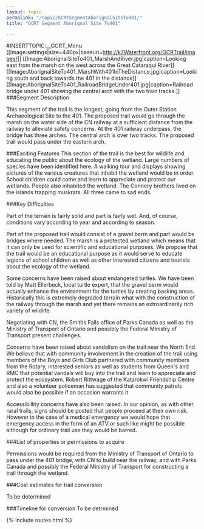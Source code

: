 ```yaml
---
layout: topic
permalink: "/topic/GCRTSegmentAborignalSiteTo401/"
title: "GCRT Segment Aborignal Site To401"

---
```


#INSERTTOPIC:__GCRT_Menu
[[Image:settings|size=440px|baseuri=http://k7Waterfront.org/GCRTrail/images/]]
[[Image:AborignalSiteTo401_MarshAndRiver.jpg|caption=Looking east from the marsh on the west across the Great Cataraqui River]]
[[Image:AborignalSiteTo401_MarshWith401InTheDistance.jpg|caption=Looking south and back towards the 401 in the distance]]
[[Image:AborignalSiteTo401_RailroadBridgeUnder401.jpg|caption=Railroad bridge under 401 showing the central arch with the two train tracks.]]
###Segment Description

This segment of the trail is the longest, going from the Outer Station Archaeological Site to the 401.  The proposed trail would go through the marsh on the water side of the CN railway at a sufficient distance from the railway to alleviate safety concerns.  At the 401 railway underpass, the bridge has three arches.  The central arch is over two tracks.  The proposed trail would pass under the eastern arch.

###Exciting Features
This section of the trail is the best for wildlife and educating the public about the ecology of the wetland.
Large numbers of species have been identified here.
A walking tour and displays showing pictures of the various creatures that inhabit the wetland would be in order.
School children could come and learn to appreciate and protect our wetlands.
People also inhabited the wetland.  The Connery brothers lived on the islands trapping muskrats.  All three came to sad ends.

###Key Difficulties

Part of the terrain is fairly solid and part is fairly wet.  And, of course, conditions vary according to year and according to season.

Part of the proposed trail would consist of a gravel berm and part would be bridges where needed.
The marsh is a protected wetland which means that it can only be used for scientific and educational purposes.  We propose that the trail would be an educational purpose as it would serve to educate legions of school children as well as other interested citizens and tourists about the ecology of the wetland.

Some concerns have been raised about endangered turtles.  We have been told by Matt Ellerbeck, local turtle expert, that the gravel berm would actually enhance the environment for the turtles by creating basking areas.  Historically this is extremely degraded terrain what with the construction of the railway through the marsh and yet there remains an extroardinarily rich variety of wildlife.

Negotiating with CN, the Smiths Falls office of Parks Canada as well as the Ministry of Transport of Ontario and possibly the Federal Ministry of Transport present challenges.

Concerns have been raised about vandalism on the trail near the North End.  We believe that with community involvement in the creation of the trail using members of the Boys and Girls Club partnered with community members from the Rotary, interested seniors as well as students from Queen's and RMC that potential vandals will buy into the trail and learn to appreciate and protect the ecosystem.  Robert Rittwage of the Katarokwi Friendship Centre and also a volunteer policeman has suggested that community patrols would also be possible if an occasion warrants it

Accessibillity concerns have also been raised.  In our opinion, as with other rural trails, signs should be posted that people proceed at their own risk.  However in the case of a medical emergency we would hope that emergency access in the form of an ATV or such like might be possible although for ordinary trail use they would be barred.

###List of properties or permissions to acquire

Permissions would be required from the Ministry of Transport of Ontario to pass under the 401 bridge, with CN to build near the railway, and with Parks Canada and possibly the Federal Ministry of Transport for constructing a trail through the wetland.

###Cost estimates for trail conversion

To be determined

###Timeline for conversion
To be detrmined

{% include routes.html %}

